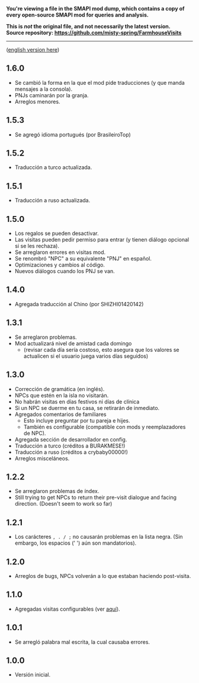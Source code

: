 **You're viewing a file in the SMAPI mod dump, which contains a copy of every open-source SMAPI mod
for queries and analysis.**

**This is _not_ the original file, and not necessarily the latest version.**  
**Source repository: https://github.com/misty-spring/FarmhouseVisits**

----

([english version here](https://github.com/misty-spring/FarmhouseVisits/blob/main/CHANGELOG.md))

## 1.6.0
- Se cambió la forma en la que el mod pide traducciones (y que manda mensajes a la consola).
- PNJs caminarán por la granja.
- Arreglos menores.

## 1.5.3
- Se agregó idioma portugués (por BrasileiroTop)

## 1.5.2
- Traducción a turco actualizada.

## 1.5.1
- Traducción a ruso actualizada.

## 1.5.0
- Los regalos se pueden desactivar.
- Las visitas pueden pedir permiso para entrar (y tienen diálogo opcional si se les rechaza).
- Se arreglaron errores en visitas mod.
- Se renombró "NPC" a su equivalente "PNJ" en español.
- Optimizaciones y cambios al código.
- Nuevos diálogos cuando los PNJ se van.

## 1.4.0
- Agregada traducción al Chino (por SHIZHI01420142)

## 1.3.1
- Se arreglaron problemas.
- Mod actualizará nivel de amistad cada domingo
  - (revisar cada día sería costoso, esto asegura que los valores se actualicen si el usuario juega varios días seguidos)

## 1.3.0
- Corrección de gramática (en inglés).
- NPCs que estén en la isla no visitarán.
- No habrán visitas en días festivos ni días de clínica
- Si un NPC se duerme en tu casa, se retirarán de inmediato.
- Agregados comentarios de familiares
  - Esto incluye preguntar por tu pareja e hijes.
  - También es configurable (compatible con mods y reemplazadores de NPC).
- Agregada sección de desarrollador en config.
- Traducción a turco (créditos a BURAKMESE!)
- Traducción a ruso (créditos a crybaby00000!)
- Arreglos misceláneos.

## 1.2.2
- Se arreglaron problemas de índex.
- Still trying to get NPCs to return their pre-visit dialogue and facing direction. (Doesn't seem to work so far)

## 1.2.1
- Los carácteres `, . / ;` no causarán problemas en la lista negra. (Sin embargo, los espacios (' ') aún son mandatorios).

## 1.2.0
- Arreglos de bugs, NPCs volverán a lo que estaban haciendo post-visita.

## 1.1.0
- Agregadas visitas configurables (ver [aquí](https://github.com/misty-spring/FarmhouseVisits/blob/main/README.md)).

## 1.0.1
- Se arregló palabra mal escrita, la cual causaba errores.

## 1.0.0
- Versión inicial.
